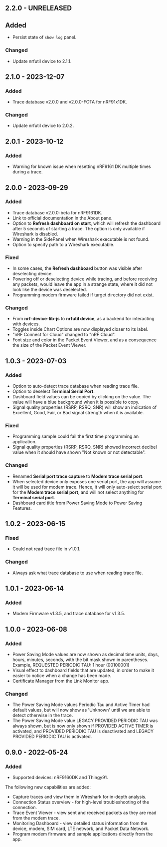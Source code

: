 ## 2.2.0 - UNRELEASED

## Added

-   Persist state of `show log` panel.

### Changed

-   Update nrfutil device to 2.1.1.

## 2.1.0 - 2023-12-07

### Added

-   Trace database v2.0.0 and v2.0.0-FOTA for nRF91x1DK.

### Changed

-   Update nrfutil device to 2.0.2.

## 2.0.1 - 2023-10-12

### Added

-   Warning for known issue when resetting nRF9161 DK multiple times during a
    trace.

## 2.0.0 - 2023-09-29

### Added

-   Trace database v2.0.0-beta for nRF9161DK.
-   Link to official documentation in the About pane.
-   Option to **Refresh dashboard on start**, which will refresh the dashboard
    after 5 seconds of starting a trace. The option is only available if
    Wireshark is disabled.
-   Warning in the SidePanel when Wireshark executable is not found.
-   Option to specify path to a Wireshark executable.

### Fixed

-   In some cases, the **Refresh dashboard** button was visible after
    deselecting device.
-   Powering off or deselecting device while tracing, and before receiving any
    packets, would leave the app in a strange state, where it did not look like
    the device was deselected.
-   Programming modem firmware failed if target directory did not exist.

### Changed

-   From **nrf-device-lib-js** to **nrfutil device**, as a backend for
    interacting with devices.
-   Toggles inside Chart Options are now displayed closer to its label.
-   "nRF Connect for Cloud" changed to "nRF Cloud".
-   Font size and color in the Packet Event Viewer, and as a consequence the
    size of the Packet Event Viewer.

## 1.0.3 - 2023-07-03

### Added

-   Option to auto-detect trace database when reading trace file.
-   Option to deselect **Terminal Serial Port**.
-   Dashboard field values can be copied by clicking on the value. The value
    will have a blue background when it is possible to copy.
-   Signal quality properties (RSRP, RSRQ, SNR) will show an indication of
    Excellent, Good, Fair, or Bad signal strength when it is available.

### Fixed

-   Programming sample could fail the first time programming an application.
-   Signal quality properties (RSRP, RSRQ, SNR) showed incorrect decibel value
    when it should have shown "Not known or not detectable".

### Changed

-   Renamed **Serial port trace capture** to **Modem trace serial port**.
-   When selected device only exposes one serial port, the app will assume it
    will be used for modem trace. Hence, it will only auto-select serial port
    for the **Modem trace serial port**, and will not select anything for
    **Terminal serial port**.
-   Dashboard card title from Power Saving Mode to Power Saving Features.

## 1.0.2 - 2023-06-15

### Fixed

-   Could not read trace file in v1.0.1.

### Changed

-   Always ask what trace database to use when reading trace file.

## 1.0.1 - 2023-06-14

### Added

-   Modem Firmware v1.3.5, and trace database for v1.3.5.

## 1.0.0 - 2023-06-08

### Added

-   Power Saving Mode values are now shown as decimal time units, days, hours,
    minutes, seconds, with the bit mask shown in parentheses. Example, REQUESTED
    PERIODIC TAU: 1 hour (00100001)
-   Visual effect to dashboard fields that are updated, in order to make it
    easier to notice when a change has been made.
-   Certificate Manager from the Link Monitor app.

### Changed

-   The Power Saving Mode values Periodic Tau and Active Timer had default
    values, but will now show as 'Unknown' until we are able to detect otherwise
    in the trace.
-   The Power Saving Mode value LEGACY PROVIDED PERIODIC TAU was always shown,
    but is now only shown if PROVIDED ACTIVE TIMER is activated, and PROVIDED
    PERIODIC TAU is deactivated and LEGACY PROVIDED PERIODIC TAU is activated.

## 0.9.0 - 2022-05-24

### Added

-   Supported devices: nRF9160DK and Thingy91.

The following new capabilities are added:

-   Capture traces and view them in Wireshark for in-depth analysis.
-   Connection Status overview - for high-level troubleshooting of the
    connection.
-   Trace Event Viewer - view sent and received packets as they are read from
    the modem trace.
-   Monitoring Dashboard - view detailed status information from the device,
    modem, SIM card, LTE network, and Packet Data Network.
-   Program modem firmware and sample applications directly from the app.
